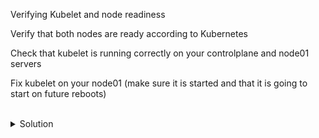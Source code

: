 Verifying Kubelet and node readiness

Verify that both nodes are ready according to Kubernetes

Check that kubelet is running correctly on your controlplane and node01 servers

Fix kubelet on your node01 (make sure it is started and that it is going to start on future reboots)

<br>

<details>
<summary>Solution</summary>
Verify that both nodes are ready

```plain 
kubectl get nodes
```{{exec}}

You see that node01 is not ready

Let's fix node01 server

```plain
ssh node01
```{{exec}}

```plain
systemctl status kubelet
```{{exec}}

Kubelet is not running, so let's start it.
We also see that it is not enabled, so we need to ensure that it is enabled on future system restarts

```plain
systemctl start kubelet
systemctl enable kubelet
```{{exec}}

Exit back to controlplane node
```plain
exit
```

Verify that both nodes are in a ready state
```plain
kubectl get nodes
```

</details>